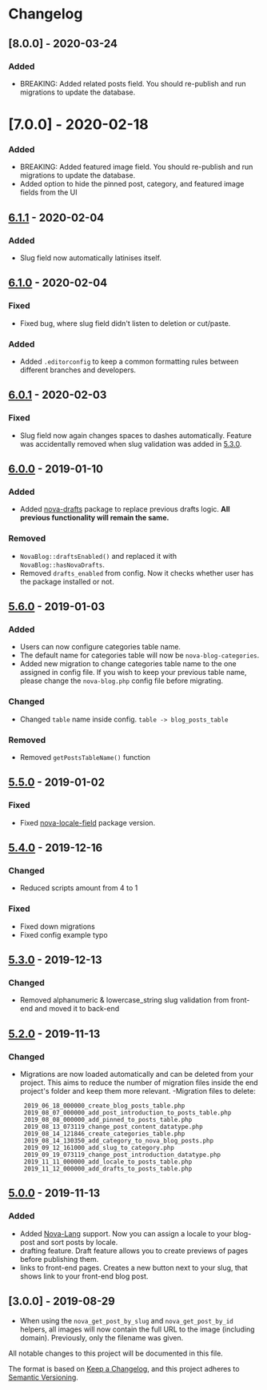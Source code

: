 # Changelog

## [8.0.0] - 2020-03-24

### Added

- BREAKING: Added related posts field. You should re-publish and run migrations to update the database.

# [7.0.0] - 2020-02-18

### Added

- BREAKING: Added featured image field. You should re-publish and run migrations to update the database.
- Added option to hide the pinned post, category, and featured image fields from the UI

## [6.1.1] - 2020-02-04

### Added

- Slug field now automatically latinises itself.

## [6.1.0] - 2020-02-04

### Fixed

- Fixed bug, where slug field didn't listen to deletion or cut/paste.

### Added

- Added `.editorconfig` to keep a common formatting rules between different branches and developers.

## [6.0.1] - 2020-02-03

### Fixed

- Slug field now again changes spaces to dashes automatically. Feature was accidentally removed when slug validation was added in [5.3.0].

## [6.0.0] - 2019-01-10

### Added

- Added [nova-drafts](https://github.com/optimistdigital/nova-drafts) package to replace previous drafts logic.
  **All previous functionality will remain the same.**

### Removed

- `NovaBlog::draftsEnabled()` and replaced it with `NovaBlog::hasNovaDrafts`.
- Removed `drafts_enabled` from config. Now it checks whether user has the package installed or not.

## [5.6.0] - 2019-01-03

### Added

- Users can now configure categories table name.
- The default name for categories table will now be `nova-blog-categories`.
- Added new migration to change categories table name to the one assigned in config file.
  If you wish to keep your previous table name, please change the `nova-blog.php` config file
  before migrating.

### Changed

- Changed `table` name inside config. `table -> blog_posts_table`

### Removed

- Removed `getPostsTableName()` function

## [5.5.0] - 2019-01-02

### Fixed

- Fixed [nova-locale-field](https://github.com/optimistdigital/nova-locale-field) package version.

## [5.4.0] - 2019-12-16

### Changed

- Reduced scripts amount from 4 to 1

### Fixed

- Fixed down migrations
- Fixed config example typo

## [5.3.0] - 2019-12-13

### Changed

- Removed alphanumeric & lowercase_string slug validation from front-end and moved it to back-end

## [5.2.0] - 2019-11-13

### Changed

- Migrations are now loaded automatically and can be deleted from your project. This aims to reduce the number of migration files inside the end project's folder and keep them more relevant.
  -Migration files to delete:
  ```
   2019_06_18_000000_create_blog_posts_table.php
   2019_08_07_000000_add_post_introduction_to_posts_table.php
   2019_08_08_000000_add_pinned_to_posts_table.php
   2019_08_13_073119_change_post_content_datatype.php
   2019_08_14_121846_create_categories_table.php
   2019_08_14_130350_add_category_to_nova_blog_posts.php
   2019_09_12_161000_add_slug_to_category.php
   2019_09_19_073119_change_post_introduction_datatype.php
   2019_11_11_000000_add_locale_to_posts_table.php
   2019_11_12_000000_add_drafts_to_posts_table.php
  ```

## [5.0.0] - 2019-11-13

### Added

- Added [Nova-Lang](https://github.com/optimistdigital/nova-lang) support. Now you can assign a locale to your blog-post and sort posts by locale.
- drafting feature. Draft feature allows you to create previews of pages before publishing them.
- links to front-end pages. Creates a new button next to your slug, that shows link to your front-end blog post.

## [3.0.0] - 2019-08-29

- When using the `nova_get_post_by_slug` and `nova_get_post_by_id` helpers, all images will now contain the full URL to the image (including domain). Previously, only the filename was given.

All notable changes to this project will be documented in this file.

The format is based on [Keep a Changelog](https://keepachangelog.com/en/1.0.0/),
and this project adheres to [Semantic Versioning](https://semver.org/spec/v2.0.0.html).

[6.1.1]: https://github.com/optimistdigital/nova-blog/compare/6.1.0...6.1.1
[6.1.0]: https://github.com/optimistdigital/nova-blog/compare/6.0.1...6.1.0
[6.0.1]: https://github.com/optimistdigital/nova-blog/compare/6.0.0...6.0.1
[6.0.0]: https://github.com/optimistdigital/nova-blog/compare/5.6.0...6.0.0
[5.6.0]: https://github.com/optimistdigital/nova-blog/compare/5.5.0...5.6.0
[5.5.0]: https://github.com/optimistdigital/nova-blog/compare/5.4.0...5.5.0
[5.4.0]: https://github.com/optimistdigital/nova-blog/compare/5.3.0...5.4.0
[5.3.0]: https://github.com/optimistdigital/nova-blog/compare/5.2.0...5.3.0
[5.2.0]: https://github.com/optimistdigital/nova-blog/compare/5.1.0...5.2.0
[5.0.0]: https://github.com/optimistdigital/nova-blog/compare/4.1.0...5.0.0
